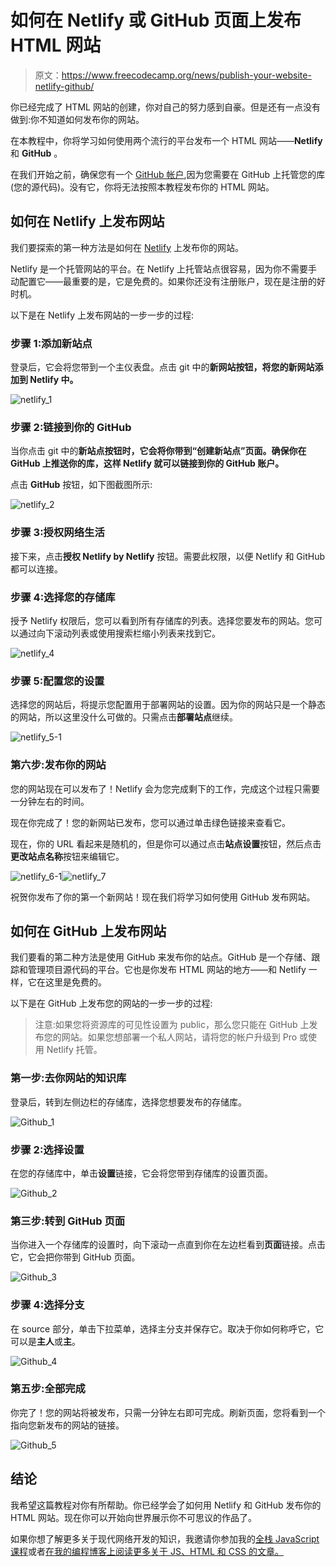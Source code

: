 # 如何在 Netlify 或 GitHub 页面上发布 HTML 网站

> 原文：<https://www.freecodecamp.org/news/publish-your-website-netlify-github/>

你已经完成了 HTML 网站的创建，你对自己的努力感到自豪。但是还有一点没有做到:你不知道如何发布你的网站。

在本教程中，你将学习如何使用两个流行的平台发布一个 HTML 网站——**Netlify**和 **GitHub** 。

在我们开始之前，确保您有一个 [GitHub 帐户](https://github.com),因为您需要在 GitHub 上托管您的库(您的源代码)。没有它，你将无法按照本教程发布你的 HTML 网站。

## 如何在 Netlify 上发布网站

我们要探索的第一种方法是如何在 [Netlify](https://www.netlify.com/) 上发布你的网站。

Netlify 是一个托管网站的平台。在 Netlify 上托管站点很容易，因为你不需要手动配置它——最重要的是，它是免费的。如果你还没有注册账户，现在是注册的好时机。

以下是在 Netlify 上发布网站的一步一步的过程:

### 步骤 1:添加新站点

登录后，它会将您带到一个主仪表盘。点击 git 中的**新网站按钮，将您的新网站添加到 Netlify 中。**

![netlify_1](img/1b33a68ea769614312baa5b8470a11ac.png)

### 步骤 2:链接到你的 GitHub

当你点击 git 中的**新站点按钮时，它会将你带到“创建新站点”页面。确保你在 GitHub 上推送你的库，这样 Netlify 就可以链接到你的 GitHub 账户。**

点击 **GitHub** 按钮，如下图截图所示:

![netlify_2](img/3c0911cfcf50fee04c6b97efd61424c4.png)

### 步骤 3:授权网络生活

接下来，点击**授权 Netlify by Netlify** 按钮。需要此权限，以便 Netlify 和 GitHub 都可以连接。

### 步骤 4:选择您的存储库

授予 Netlify 权限后，您可以看到所有存储库的列表。选择您要发布的网站。您可以通过向下滚动列表或使用搜索栏缩小列表来找到它。

![netlify_4](img/eb1d75ac51625f93e46617c8b41689ae.png)

### 步骤 5:配置您的设置

选择您的网站后，将提示您配置用于部署网站的设置。因为你的网站只是一个静态的网站，所以这里没什么可做的。只需点击**部署站点**继续。

![netlify_5-1](img/f29570f16f947ede62e4b9f65f7af0f9.png)

### 第六步:发布你的网站

您的网站现在可以发布了！Netlify 会为您完成剩下的工作，完成这个过程只需要一分钟左右的时间。

现在你完成了！您的新网站已发布，您可以通过单击绿色链接来查看它。

现在，你的 URL 看起来是随机的，但是你可以通过点击**站点设置**按钮，然后点击**更改站点名称**按钮来编辑它。

![netlify_6-1](img/cbb03d49ae98132812283bacd63945a8.png)![netlify_7](img/1c07f2fa73e86e3dfc2c629ce93f8aa9.png)

祝贺你发布了你的第一个新网站！现在我们将学习如何使用 GitHub 发布网站。

## 如何在 GitHub 上发布网站

我们要看的第二种方法是使用 GitHub 来发布你的站点。GitHub 是一个存储、跟踪和管理项目源代码的平台。它也是你发布 HTML 网站的地方——和 Netlify 一样，它在这里是免费的。

以下是在 GitHub 上发布您的网站的一步一步的过程:

> 注意:如果您将资源库的可见性设置为 public，那么您只能在 GitHub 上发布您的网站。如果您想部署一个私人网站，请将您的帐户升级到 Pro 或使用 Netlify 托管。

### 第一步:去你网站的知识库

登录后，转到左侧边栏的存储库，选择您想要发布的存储库。

![Github_1](img/ac05cb3399059d899ba52a91d56ae818.png)

### 步骤 2:选择设置

在您的存储库中，单击**设置**链接，它会将您带到存储库的设置页面。

![Github_2](img/98b5a9c919cf2f5e113cda1784f6a363.png)

### 第三步:转到 GitHub 页面

当你进入一个存储库的设置时，向下滚动一点直到你在左边栏看到**页面**链接。点击它，它会把你带到 GitHub 页面。

![Github_3](img/13353109344ae3035be41f8b5a2146ee.png)

### 步骤 4:选择分支

在 source 部分，单击下拉菜单，选择主分支并保存它。取决于你如何称呼它，它可以是**主人**或**主**。

![Github_4](img/ed5595031617816b836ac65285df30d9.png)

### 第五步:全部完成

你完了！您的网站将被发布，只需一分钟左右即可完成。刷新页面，您将看到一个指向您新发布的网站的链接。

![Github_5](img/002153275920c83815bc388e613d7ae7.png)

## 结论

我希望这篇教程对你有所帮助。你已经学会了如何用 Netlify 和 GitHub 发布你的 HTML 网站。现在你可以开始向世界展示你不可思议的作品了。

如果你想了解更多关于现代网络开发的知识，我邀请你参加我的[全栈 JavaScript 课程](https://js.coderslang.com)或者[在我的编程博客上阅读更多关于 JS、HTML 和 CSS 的文章。](https://learn.coderslang.com)